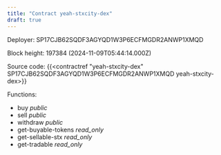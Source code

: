 ```yaml
---
title: "Contract yeah-stxcity-dex"
draft: true
---
```

Deployer: SP17CJB62SQDF3AGYQD1W3P6ECFMGDR2ANWP1XMQD


 



Block height: 197384 (2024-11-09T05:44:14.000Z)

Source code: {{<contractref "yeah-stxcity-dex" SP17CJB62SQDF3AGYQD1W3P6ECFMGDR2ANWP1XMQD yeah-stxcity-dex>}}

Functions:

* buy _public_
* sell _public_
* withdraw _public_
* get-buyable-tokens _read_only_
* get-sellable-stx _read_only_
* get-tradable _read_only_
